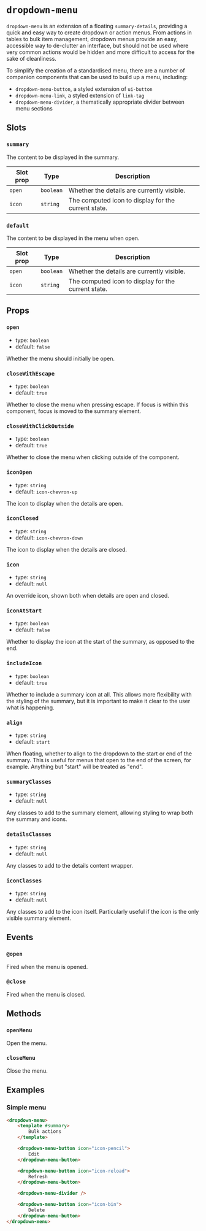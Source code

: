 # `dropdown-menu`

`dropdown-menu` is an extension of a floating `summary-details`, providing a quick and easy way to create dropdown or action menus. From actions in tables to bulk item management, dropdown menus provide an easy, accessible way to de-clutter an interface, but should not be used where very common actions would be hidden and more difficult to access for the sake of cleanliness.

To simplify the creation of a standardised menu, there are a number of companion components that can be used to build up a menu, including:

- `dropdown-menu-button`, a styled extension of `ui-button`
- `dropdown-menu-link`, a styled extension of `link-tag`
- `dropdown-menu-divider`, a thematically appropriate divider between menu sections

## Slots

### `summary`

The content to be displayed in the summary.

| Slot prop | Type | Description |
| --- | --- | --- |
| `open` | `boolean` | Whether the details are currently visible. |
| `icon` | `string` | The computed icon to display for the current state. |

### `default`

The content to be displayed in the menu when open.

| Slot prop | Type | Description |
| --- | --- | --- |
| `open` | `boolean` | Whether the details are currently visible. |
| `icon` | `string` | The computed icon to display for the current state. |

## Props

### `open`

- type: `boolean`
- default: `false`

Whether the menu should initially be open.

### `closeWithEscape`

- type: `boolean`
- default: `true`

Whether to close the menu when pressing escape. If focus is within this component, focus is moved to the summary element.

### `closeWithClickOutside`

- type: `boolean`
- default: `true`

Whether to close the menu when clicking outside of the component.

### `iconOpen`

- type: `string`
- default: `icon-chevron-up`

The icon to display when the details are open.

### `iconClosed`

- type: `string`
- default: `icon-chevron-down`

The icon to display when the details are closed.

### `icon`

- type: `string`
- default: `null`

An override icon, shown both when details are open and closed.

### `iconAtStart`

- type: `boolean`
- default: `false`

Whether to display the icon at the start of the summary, as opposed to the end.

### `includeIcon`

- type: `boolean`
- default: `true`

Whether to include a summary icon at all. This allows more flexibility with the styling of the summary, but it is important to make it clear to the user what is happening.

### `align`

- type: `string`
- default: `start`

When floating, whether to align to the dropdown to the start or end of the summary. This is useful for menus that open to the end of the screen, for example. Anything but "start" will be treated as "end".

### `summaryClasses`

- type: `string`
- default: `null`

Any classes to add to the summary element, allowing styling to wrap both the summary and icons.

### `detailsClasses`

- type: `string`
- default: `null`

Any classes to add to the details content wrapper.

### `iconClasses`

- type: `string`
- default: `null`

Any classes to add to the icon itself. Particularly useful if the icon is the only visible summary element.

## Events

### `@open`

Fired when the menu is opened.

### `@close`

Fired when the menu is closed.

## Methods

### `openMenu`

Open the menu.

### `closeMenu`

Close the menu.

## Examples

### Simple menu

```html
<dropdown-menu>
	<template #summary>
		Bulk actions
	</template>

	<dropdown-menu-button icon="icon-pencil">
		Edit
	</dropdown-menu-button>

	<dropdown-menu-button icon="icon-reload">
		Refresh
	</dropdown-menu-button>

	<dropdown-menu-divider />

	<dropdown-menu-button icon="icon-bin">
		Delete
	</dropdown-menu-button>
</dropdown-menu>
```
